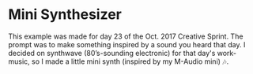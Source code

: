 # Mini Synthesizer

This example was made for day 23 of the Oct. 2017 Creative Sprint. The prompt was to make something inspired by a sound you heard that day. I decided on synthwave (80’s-sounding electronic) for that day's work-music, so I made a little mini synth (inspired by my M-Audio mini) 🎶.
